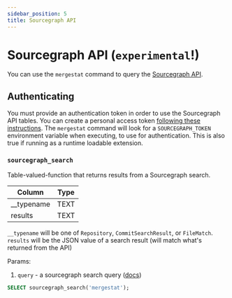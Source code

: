 ```yaml
---
sidebar_position: 5
title: Sourcegraph API
---
```


# Sourcegraph API (`experimental`!)

You can use the `mergestat` command to query the [Sourcegraph API](https://sourcegraph.com/api/console).

## Authenticating

You must provide an authentication token in order to use the Sourcegraph API tables.
You can create a personal access token [following these instructions](https://docs.sourcegraph.com/cli/how-tos/creating_an_access_token).
The `mergestat` command will look for a `SOURCEGRAPH_TOKEN` environment variable when executing, to use for authentication.
This is also true if running as a runtime loadable extension.

### `sourcegraph_search`

Table-valued-function that returns results from a Sourcegraph search.

| Column               | Type |
|----------------------|------|
| __typename           | TEXT |
| results              | TEXT |

`__typename` will be one of `Repository`, `CommitSearchResult`, or `FileMatch`.
`results` will be the JSON value of a search result (will match what's returned from the API)

Params:
  1. `query` - a sourcegraph search query ([docs](https://docs.sourcegraph.com/))

```sql
SELECT sourcegraph_search('mergestat');
```

